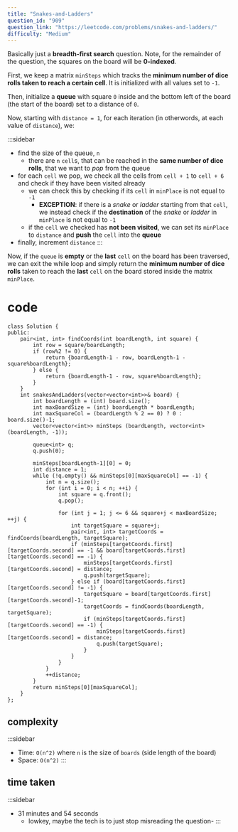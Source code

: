 ```yaml
---
title: "Snakes-and-Ladders"
question_id: "909"
question_link: "https://leetcode.com/problems/snakes-and-ladders/"
difficulty: "Medium"
---
```


Basically just a **breadth-first search** question. Note, for the remainder of the question, the squares on the board will be **0-indexed**.

First, we keep a matrix `minSteps` which tracks the **minimum number of dice rolls taken to reach a certain cell**.
It is initialized with all values set to `-1`.

Then, initialize a **queue** with square `0` inside and the bottom left of the board (the start of the board) set to a distance of `0`.

Now, starting with `distance = 1`, for each iteration (in otherwords, at each value of `distance`), we:

:::sidebar
- find the size of the queue, `n`
    - there are `n` `cell`s, that can be reached in the **same number of dice rolls**, that we want to *pop* from the queue
- for each `cell` we pop, we check all the cells from `cell + 1` to `cell + 6` and check if they have been visited already
    - we can check this by checking if its `cell` in `minPlace` is not equal to `-1`
        - **EXCEPTION**: if there is a *snake* or *ladder* starting from that `cell`, we instead check if the **destination** of the *snake* or *ladder* in `minPlace` is not equal to `-1`
    - if the `cell` we checked has **not been visited**, we can set its `minPlace` to `distance` and **push** the `cell` into the **queue**
- finally, increment `distance`
:::

Now, if the `queue` is **empty** or the **last** `cell` on the board has been traversed, 
we can exit the while loop and simply return the **minimum number of dice rolls** taken to reach the **last** `cell` on the board stored inside the matrix `minPlace`.

# cod<span>e</span>

```{.cpp}
class Solution {
public:
    pair<int, int> findCoords(int boardLength, int square) {
        int row = square/boardLength;
        if (row%2 != 0) {
            return {boardLength-1 - row, boardLength-1 - square%boardLength};
        } else {
            return {boardLength-1 - row, square%boardLength};
        }
    }
    int snakesAndLadders(vector<vector<int>>& board) {
        int boardLength = (int) board.size();
        int maxBoardSize = (int) boardLength * boardLength;
        int maxSquareCol = (boardLength % 2 == 0) ? 0 : board.size()-1;
        vector<vector<int>> minSteps (boardLength, vector<int> (boardLength, -1));

        queue<int> q;
        q.push(0);

        minSteps[boardLength-1][0] = 0;
        int distance = 1;
        while (!q.empty() && minSteps[0][maxSquareCol] == -1) {
            int n = q.size();
            for (int i = 0; i < n; ++i) {
                int square = q.front();
                q.pop();

                for (int j = 1; j <= 6 && square+j < maxBoardSize; ++j) {
                    int targetSquare = square+j;
                    pair<int, int> targetCoords = findCoords(boardLength, targetSquare);
                    if (minSteps[targetCoords.first][targetCoords.second] == -1 && board[targetCoords.first][targetCoords.second] == -1) {
                        minSteps[targetCoords.first][targetCoords.second] = distance;
                        q.push(targetSquare);
                    } else if (board[targetCoords.first][targetCoords.second] != -1) {
                        targetSquare = board[targetCoords.first][targetCoords.second]-1;
                        targetCoords = findCoords(boardLength, targetSquare);
                        if (minSteps[targetCoords.first][targetCoords.second] == -1) {
                            minSteps[targetCoords.first][targetCoords.second] = distance;
                            q.push(targetSquare);
                        }
                    }
                }
            }
            ++distance;
        }
        return minSteps[0][maxSquareCol];
    }
};
```

## complexit<span>y</span>

:::sidebar
- Time: `O(n^2)` where `n` is the size of `boards` (side length of the board)
- Space: `O(n^2)`
:::

## time take<span>n</span>

:::sidebar
- 31 minutes and 54 seconds
    - lowkey, maybe the tech is to just stop misreading the question-
:::
